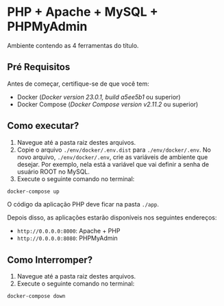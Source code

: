 # PHP + Apache + MySQL + PHPMyAdmin

Ambiente contendo as 4 ferramentas do título.

## Pré Requisitos

Antes de começar, certifique-se de que você tem:

- Docker (_Docker version 23.0.1, build a5ee5b1_ ou superior)
- Docker Compose (_Docker Compose version v2.11.2_ ou superior)

## Como executar?

1. Navegue até a pasta raiz destes arquivos.
2. Copie o arquivo `./env/docker/.env.dist` para `./env/docker/.env`. No novo arquivo, `./env/docker/.env`, crie as
variáveis de ambiente que desejar. Por exemplo, nela está a variável que vai definir a senha de usuário ROOT no MySQL.
3. Execute o seguinte comando no terminal:

```bash
docker-compose up
```

O código da aplicação PHP deve ficar na pasta `./app`.

Depois disso, as aplicações estarão disponíveis nos seguintes endereços:

- `http://0.0.0.0:8000`: Apache + PHP
- `http://0.0.0.0:8080`: PHPMyAdmin

## Como Interromper?

1. Navegue até a pasta raiz destes arquivos.
2. Execute o seguinte comando no terminal:

```bash
docker-compose down
```
